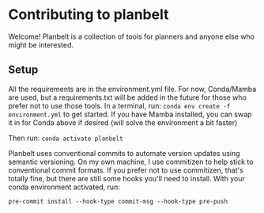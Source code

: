 # Contributing to planbelt
Welcome! Planbelt is a collection of tools for planners and anyone else who might be interested.

## Setup

All the requirements are in the environment.yml file. For now, Conda/Mamba are used, but a requirements.txt will be added in the future for those who prefer not to use those tools.
In a terminal, run:
```conda env create -f environment.yml```
to get started. If you have Mamba installed, you can swap it in for Conda above if desired (will solve the environment a bit faster)

Then run:
```conda activate planbelt```


Planbelt uses conventional commits to automate version updates using semantic versioning. On my own machine, I use commitizen to help stick to conventional commit formats.
If you prefer not to use commitizen, that's totally fine, but there are still some hooks you'll need to install. With your conda environment activated, run:

```pre-commit install --hook-type commit-msg --hook-type pre-push```
